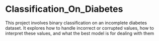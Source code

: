 # Classification_On_Diabetes
This project involves binary classification on an incomplete diabetes dataset. It explores how to handle incorrect or corrupted values, how to interpret these values, and what the best model is for dealing with them
